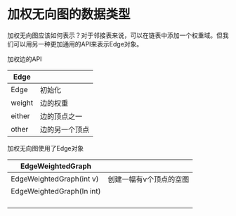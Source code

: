 # 加权无向图的数据类型

加权无向图应该如何表示？对于邻接表来说，可以在链表中添加一个权重域。但我们可以用另一种更加通用的API来表示Edge对象。

加权边的API

| Edge   |                |
| ------ | -------------- |
| Edge   | 初始化         |
| weight | 边的权重       |
| either | 边的顶点之一   |
| other  | 边的另一个顶点 |

加权无向图使用了Edge对象

| EdgeWeightedGraph         |                         |
| ------------------------- | ----------------------- |
| EdgeWeightedGraph(int v)  | 创建一幅有v个顶点的空图 |
| EdgeWeightedGraph(In int) |                         |
|                           |                         |
|                           |                         |
|                           |                         |
|                           |                         |

